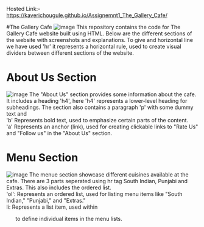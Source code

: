 Hosted Link:- https://kaverichougule.github.io/Assignemnt1_The_Gallery_Cafe/

#The Gallery Cafe
![image](https://github.com/kaverichougule/Assignemnt1_The_Gallery_Cafe/assets/101037685/a2fa14ae-b3cd-4db9-96b9-d1464825179c)
This repository contains the code for The Gallery Cafe website built using HTML. Below are the different sections of the website with screenshots and explanations.
To give and horizontal line we have used 'hr' it represents a horizontal rule, used to create visual dividers between different sections of the website.

# About Us Section
![image](https://github.com/kaverichougule/Assignemnt1_The_Gallery_Cafe/assets/101037685/039c5006-ad95-4738-8bfa-a06aab8c0d08)
The "About Us" section provides some information about the cafe. It includes a heading 'h4', here 'h4' represents a lower-level heading for subheadings. The section also contains a paragraph 'p' with some dummy text and 
<br>
'b' Represents bold text, used to emphasize certain parts of the content.  <br>
'a' Represents an anchor (link), used for creating clickable links to "Rate Us" and "Follow us" in the "About Us" section.

# Menu Section
![image](https://github.com/kaverichougule/Assignemnt1_The_Gallery_Cafe/assets/101037685/45a43c2d-9a38-493c-8528-6459aa8d89e7)
The menue section showcase different cuisines available at the cafe. There are 3 parts seperated using hr tag South Indian, Punjabi and Extras. This also includes the ordered list. <br>
'ol': Represents an ordered list, used for listing menu items like "South Indian," "Punjabi," and "Extras." <br>
li: Represents a list item, used within <ol> to define individual items in the menu lists.




